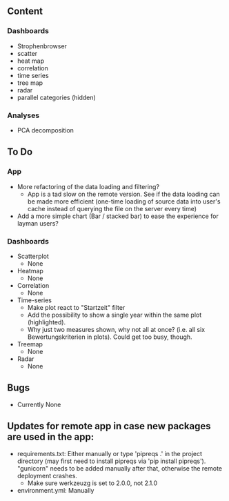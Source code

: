 ## Content
### Dashboards
* Strophenbrowser
* scatter
* heat map
* correlation
* time series
* tree map
* radar
* parallel categories (hidden)

### Analyses
* PCA decomposition

## To Do
### App
* More refactoring of the data loading and filtering?
  * App is a tad slow on the remote version. See if the data loading can be made more efficient (one-time loading of source data into user's cache instead of querying the file on the server every time)
* Add a more simple chart (Bar / stacked bar) to ease the experience for layman users?
### Dashboards
* Scatterplot
  * None
* Heatmap
  * None
* Correlation
  * None
* Time-series
  * Make plot react to "Startzeit" filter
  * Add the possibility to show a single year within the same plot (highlighted).
  * Why just two measures shown, why not all at once? (i.e. all six Bewertungskriterien in plots). Could get too busy, though.
* Treemap
  * None
* Radar
  * None

## Bugs
* Currently None
## Updates for remote app in case new packages are used in the app:
* requirements.txt: Either manually or type 'pipreqs .' in the project directory (may first need to install pipreqs via 'pip install pipreqs'). "gunicorn" needs to be added manually after that, otherwise the remote deployment crashes.
  * Make sure werkzeuzg is set to 2.0.0, not 2.1.0
* environment.yml: Manually
